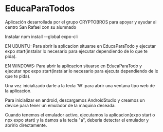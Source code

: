 # EducaParaTodos
Aplicación desarrollada por el grupo CRYPTOBROS para apoyar y ayudar al centro San Rafael con su alumnado

Instalar npm install --global expo-cli


EN UBUNTU:  Para abrir la aplicacion situarse en EducaParaTodo y ejecutar expo start(instalar lo necesario para ejecutar dependiendo de lo que te pida).

EN WINDOWS: Para abrir la aplicacion situarse en EducaParaTodo y ejecutar npx expo start(instalar lo necesario para ejecuta dependiendo de lo que te pida).

Una vez inicializado darle a la tecla 'W' para abrir una ventana tipo web de la aplicacion.

Para inicializar en android, descargamos AndroidStudio y creamos un device para tener un emulador de la maquina deseada.

Cuando tenemos el emulador activo, ejecutamos la aplicacion(expo start o npx expo start) y la damos a la tecla "a", deberia detectar el emulador y abrirlo directamente.

